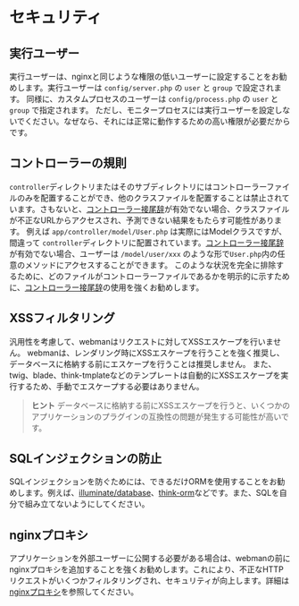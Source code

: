 # セキュリティ

## 実行ユーザー
実行ユーザーは、nginxと同じような権限の低いユーザーに設定することをお勧めします。実行ユーザーは `config/server.php` の `user` と `group` で設定されます。
同様に、カスタムプロセスのユーザーは `config/process.php` の `user` と `group` で指定されます。
ただし、モニタープロセスには実行ユーザーを設定しないでください。なぜなら、それには正常に動作するための高い権限が必要だからです。

## コントローラーの規則
`controller`ディレクトリまたはそのサブディレクトリにはコントローラーファイルのみを配置することができ、他のクラスファイルを配置することは禁止されています。さもないと、[コントローラー接尾辞](https://www.workerman.net/doc/webman/controller.html#%E6%8E%A7%E5%88%B6%E5%99%A8%E5%90%8E%E7%BC%80)が有効でない場合、クラスファイルが不正なURLからアクセスされ、予測できない結果をもたらす可能性があります。
例えば `app/controller/model/User.php` は実際にはModelクラスですが、間違って `controller`ディレクトリに配置されています。[コントローラー接尾辞](https://www.workerman.net/doc/webman/controller.html#%E6%8E%A7%E5%88%B6%E5%99%A8%E5%90%8E%E7%BC%80)が有効でない場合、ユーザーは `/model/user/xxx` のような形で`User.php`内の任意のメソッドにアクセスすることができます。
このような状況を完全に排除するために、どのファイルがコントローラーファイルであるかを明示的に示すために、[コントローラー接尾辞](https://www.workerman.net/doc/webman/controller.html#%E6%8E%A7%E5%88%B6%E5%99%A8%E5%90%8E%E7%BC%80)の使用を強くお勧めします。

## XSSフィルタリング
汎用性を考慮して、webmanはリクエストに対してXSSエスケープを行いません。
webmanは、レンダリング時にXSSエスケープを行うことを強く推奨し、データベースに格納する前にエスケープを行うことは推奨しません。
また、twig、blade、think-tmplateなどのテンプレートは自動的にXSSエスケープを実行するため、手動でエスケープする必要はありません。

> **ヒント**
> データベースに格納する前にXSSエスケープを行うと、いくつかのアプリケーションのプラグインの互換性の問題が発生する可能性が高いです。

## SQLインジェクションの防止
SQLインジェクションを防ぐためには、できるだけORMを使用することをお勧めします。例えば、[illuminate/database](https://www.workerman.net/doc/webman/db/tutorial.html)、[think-orm](https://www.workerman.net/doc/webman/db/thinkorm.html)などです。また、SQLを自分で組み立てないようにしてください。

## nginxプロキシ
アプリケーションを外部ユーザーに公開する必要がある場合は、webmanの前にnginxプロキシを追加することを強くお勧めします。これにより、不正なHTTPリクエストがいくつかフィルタリングされ、セキュリティが向上します。詳細は[nginxプロキシ](nginx-proxy.md)を参照してください。
